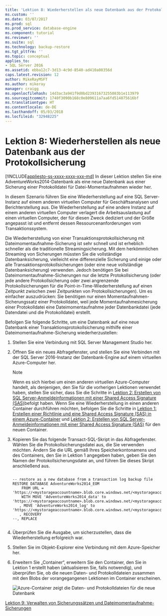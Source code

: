 ```yaml
---
title: 'Lektion 8: Wiederherstellen als neue Datenbank aus der Protokollsicherung | Microsoft-Dokumentation'
ms.custom: ''
ms.date: 03/07/2017
ms.prod: sql
ms.prod_service: database-engine
ms.component: tutorial
ms.reviewer: ''
ms.suite: sql
ms.technology: backup-restore
ms.tgt_pltfrm: ''
ms.topic: conceptual
applies_to:
- SQL Server 2016
ms.assetid: ebba12c7-3d13-4c9d-8540-ad410a08356d
caps.latest.revision: 12
author: MikeRayMSFT
ms.author: mikeray
manager: craigg
ms.openlocfilehash: 14d3ac3a941f9d0bd23931673255083b1e113979
ms.sourcegitcommit: 1740f3090b168c0e809611a7aa6fd514075616bf
ms.translationtype: HT
ms.contentlocale: de-DE
ms.lasthandoff: 05/03/2018
ms.locfileid: "32948225"
---
```

# <a name="lesson-8-restore-as-new-database-from-log-backup"></a>Lektion 8: Wiederherstellen als neue Datenbank aus der Protokollsicherung
[!INCLUDE[appliesto-ss-xxxx-xxxx-xxx-md](../includes/appliesto-ss-xxxx-xxxx-xxx-md.md)]
In dieser Lektion stellen Sie eine AdventureWorks2014-Datenbank als eine neue Datenbank aus einer Sicherung einer Protokolldatei für Datei-Momentaufnahmen wieder her.  
  
In diesem Szenario führen Sie eine Wiederherstellung auf eine SQL Server-Instanz auf einem anderen virtuellen Computer für Geschäftsanalysen und Berichterstellung aus. Die Wiederherstellung auf eine andere Instanz auf einem anderen virtuellen Computer verlagert die Arbeitsauslastung auf einen virtuellen Computer, der für diesen Zweck dediziert und der Größe angepasst ist und entfernt dessen Ressourcenanforderungen vom Transaktionssystem.  
  
Die Wiederherstellung von einer Transaktionsprotokollsicherung mit Dateimomentaufnahme-Sicherung ist sehr schnell und ist erheblich schneller als die traditionelle Streamingsicherung. Mit dem herkömmlichen Streaming von Sicherungen müssten Sie die vollständige Datenbanksicherung, vielleicht eine differenzielle Sicherung und einige oder alle Transaktionsprotokollsicherungen (oder eine neue vollständige Datenbanksicherung) verwenden. Jedoch benötigen Sie bei Dateimomentaufnahme-Sicherungen nur die letzte Protokollsicherung (oder jede andere Protokollsicherung oder zwei angrenzende Protokollsicherungen für die Point-in-Time-Wiederherstellung auf einen Zeitpunkt zwischen zwei Zeitpunkten von Protokollsicherungen). Um es einfacher auszudrücken: Sie benötigen nur einen Momentaufnahmen-Sicherungssatz einer Protokolldatei, weil jede Momentaufnahmesicherung einer Protokolldatei eine Dateimomentaufnahme jeder Datenbankdatei (jede Datendatei und die Protokolldatei) erstellt.  
  
Befolgen Sie folgende Schritte, um eine Datenbank auf eine neue Datenbank einer Transaktionsprotokollsicherung mithilfe einer Dateimomentaufnahme-Sicherung wiederherzustellen:  
  
1.  Stellen Sie eine Verbindung mit SQL Server Management Studio her.  
  
2.  Öffnen Sie ein neues Abfragefenster, und stellen Sie eine Verbinden mit der SQL Server 2016-Instanz der Datenbank-Engine auf einem virtuellen Azure-Computer her.  
  
    > [!NOTE]  
    > Wenn es sich hierbei um einen anderen virtuellen Azure-Computer handelt, als denjenigen, den Sie für die vorherigen Lektionen verwendet haben, stellen Sie sicher, dass Sie die Schritte in [Lektion 2: Erstellen von SQL Server-Anmeldeinformationen mit einer Shared Access Signature (SAS)](../relational-databases/lesson-2-create-a-sql-server-credential-using-a-shared-access-signature.md)befolgt haben. Wenn Sie eine Wiederherstellung in einen anderen Container durchführen möchten, befolgen Sie die Schritte in [Lektion 1: Erstellen einer Richtlinie und eine Shared Access Signature (SAS) in einem Azure-Container](../relational-databases/lesson-1-create-stored-access-policy-and-shared-access-signature.md) und [Lektion 2: Erstellen von SQL Server-Anmeldeinformationen mit einer Shared Access Signature (SAS)](../relational-databases/lesson-2-create-a-sql-server-credential-using-a-shared-access-signature.md) für den neuen Container.  
  
3.  Kopieren Sie das folgende Transact-SQL-Skript in das Abfragefenster. Wählen Sie die Protokollsicherungsdatei aus, die Sie verwenden möchten. Ändern Sie die URL gemäß Ihres Speicherkontonamens und des Containers, den Sie in Lektion 1 angegeben haben, geben Sie den Namen der Protokollsicherungsdatei an, und führen Sie dieses Skript anschließend aus.  
  
    ```  
  
    -- restore as a new database from a transaction log backup file  
    RESTORE DATABASE AdventureWorks2014_EOM   
        FROM URL = 'https://<mystorageaccountname>.blob.core.windows.net/<mystorageaccountcontainername>/<logbackupfile.bak'    
        WITH MOVE 'AdventureWorks2014_data' to 'https://<mystorageaccountname>.blob.core.windows.net/<mystorageaccountcontainername>/AdventureWorks2014_EOM_Data.mdf'  
       , MOVE 'AdventureWorks2014_log' to 'https://<mystorageaccountname>.blob.core.windows.net/<mystorageaccountcontainername>/AdventureWorks2014_EOM_Log.ldf'  
       , RECOVERY  
    --, REPLACE  
  
    ```  
  
4.  Überprüfen Sie die Ausgabe, um sicherzustellen, dass die Wiederherstellung erfolgreich war.  
  
5.  Stellen Sie im Objekt-Explorer eine Verbindung mit dem Azure-Speicher her.  
  
6.  Erweitern Sie „Container“, erweitern Sie den Container, den Sie in Lektion 1 erstellt haben (aktualisieren Sie, falls notwendig), und überprüfen Sie, ob die neuen Daten- und Protokolldateien zusammen mit den Blobs der vorangegangenen Lektionen im Container erscheinen.  
  
    ![Azure-Container zeigt die Daten- und Protokolldateien für die neue Datenbank](../relational-databases/media/e9705083-86bc-4309-a0bf-92c15f174c0a.JPG "Azure-Container zeigt die Daten- und Protokolldateien für die neue Datenbank")  
  
[Lektion 9: Verwalten von Sicherungssätzen und Dateimomentaufnahme-Sicherungen](../relational-databases/lesson-9-manage-backup-sets-and-file-snapshot-backups.md)  
  
  
  
